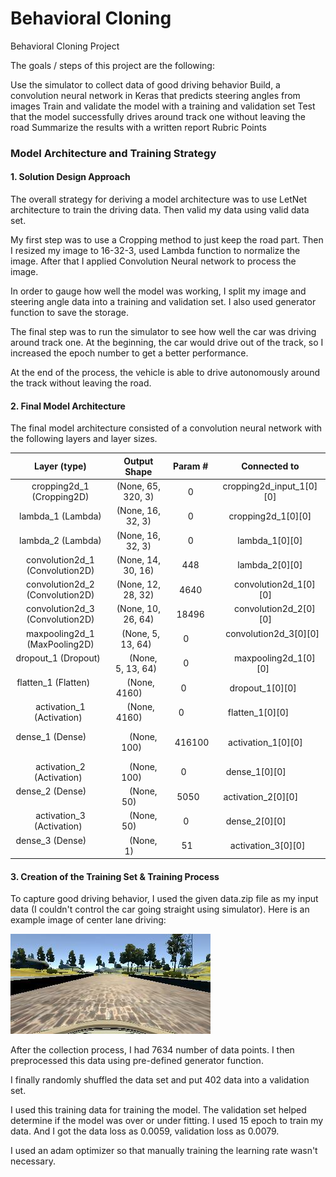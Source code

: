 # Behavioral Cloning

Behavioral Cloning Project

The goals / steps of this project are the following:

Use the simulator to collect data of good driving behavior
Build, a convolution neural network in Keras that predicts steering angles from images
Train and validate the model with a training and validation set
Test that the model successfully drives around track one without leaving the road
Summarize the results with a written report
Rubric Points


### Model Architecture and Training Strategy

#### 1. Solution Design Approach

The overall strategy for deriving a model architecture was to use LetNet architecture to train the driving data. Then valid my data using valid data set. 

My first step was to use a Cropping method to just keep the road part. Then I resized my image to 16-32-3, used Lambda function to normalize the image. 
After that I applied Convolution Neural network to process the image.

In order to gauge how well the model was working, I split my image and steering angle data into a training and validation set. I also used generator function to save the storage. 

The final step was to run the simulator to see how well the car was driving around track one. At the beginning, the car would drive out of the track, so I increased the epoch number to get a better performance.

At the end of the process, the vehicle is able to drive autonomously around the track without leaving the road.

#### 2. Final Model Architecture

The final model architecture consisted of a convolution neural network with the following layers and layer sizes.


| Layer (type)   |                  Output Shape     |     Param #   |  Connected to |
|:-----------------------------:|:------------------------------:|:-----------------:|:---------------------------------------:| 
|cropping2d_1 (Cropping2D)   |     (None, 65, 320, 3)  |  0    |     cropping2d_input_1[0][0]  |        
|lambda_1 (Lambda)     |           (None, 16, 32, 3)   |  0    |     cropping2d_1[0][0]      |         
|lambda_2 (Lambda)     |          (None, 16, 32, 3)    |  0    |     lambda_1[0][0]           |       
|convolution2d_1 (Convolution2D)|  (None, 14, 30, 16) |   448  |     lambda_2[0][0]           |       
|convolution2d_2 (Convolution2D)|  (None, 12, 28, 32) |   4640   |    convolution2d_1[0][0]    |        
|convolution2d_3 (Convolution2D)|  (None, 10, 26, 64) |   18496  |    convolution2d_2[0][0]     |       
|maxpooling2d_1 (MaxPooling2D) |   (None, 5, 13, 64)  |   0      |    convolution2d_3[0][0]      |     
|dropout_1 (Dropout)         |     (None, 5, 13, 64)  |   0      |    maxpooling2d_1[0][0]      |       
|flatten_1 (Flatten)         |    (None, 4160)        |   0       |    dropout_1[0][0]           |       
|activation_1 (Activation)   |   (None, 4160)        |   0        |    flatten_1[0][0]            |      
|dense_1 (Dense)             |     (None, 100)       |   416100  |    activation_1[0][0]       |        
|activation_2 (Activation)   |     (None, 100)       |   0        |  dense_1[0][0]              |      
|dense_2 (Dense)             |     (None, 50)        |   5050    |    activation_2[0][0]         |      
|activation_3 (Activation)   |     (None, 50)        |   0       |    dense_2[0][0]              |      
|dense_3 (Dense)             |     (None, 1)         |   51      |    activation_3[0][0]   |

#### 3. Creation of the Training Set & Training Process

To capture good driving behavior, I used the given data.zip file as my input data (I couldn't control the car going straight using simulator). Here is an example image of center lane driving:

![alt text](https://github.com/evaliu1/CarND-Behavioral-Cloning-P3/blob/master/Img/center_2016_12_01_13_30_48_287.jpg)


After the collection process, I had 7634 number of data points. I then preprocessed this data using pre-defined generator function.

I finally randomly shuffled the data set and put 402 data into a validation set.

I used this training data for training the model. The validation set helped determine if the model was over or under fitting. I used 15 epoch to train my data. And I got the data loss as 0.0059, validation loss as 0.0079.

I used an adam optimizer so that manually training the learning rate wasn't necessary.
